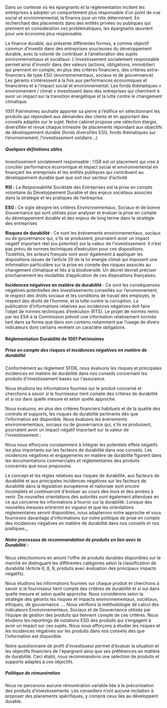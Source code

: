 Dans un contexte où les épargnants et la réglementation incitent les entreprises à adopter un comportement plus responsable d’un point de vue social et environnemental, la finance joue un rôle déterminant. En recherchant des placements dans des entités privées ou publiques qui prennent en considération ces problématiques, les épargnants œuvrent pour une économie plus responsable.

La finance durable, qui présente différentes formes, a comme objectif commun d’investir dans des entreprises soucieuses du développement durable, avec la volonté de contribuer à l’amélioration des sujets environnementaux et sociétaux. L’investissement socialement responsable permet ainsi d’investir dans des valeurs (actions, obligations, immobilier) qui prennent en compte, en plus des critères financiers, des critères extra-financiers de type ESG (environnementaux, sociaux et de gouvernance). Les gérants s’intéressent à la fois aux performances économiques et financières et à l’impact social et environnemental.
Les fonds thématiques « environnement / climat » investissent dans des entreprises qui cherchent à avoir un impact sur la transition énergétique et la lutte contre le changement climatique.

1001 Patrimoines souhaite apporter sa pierre à l’édifice en sélectionnant les produits qui répondent aux demandes des clients et en apportant des conseils adaptés sur le sujet. Notre cabinet propose une sélection élargie, diversifiée et revue chaque trimestre de placements répondant aux objectifs de développement durable (fonds diversifiés ESG, fonds thématiques sur l’environnement, l’investissement solidaire…).

##### Quelques définitions utiles
Investissement socialement responsable : l’ISR est un placement qui vise à concilier performance économique et impact social et environnemental en finançant les entreprises et les entités publiques qui contribuent au développement durable quel que soit leur secteur d’activité

**RSI :** La Responsabilité Sociétale des Entreprises est la prise en compte volontaire du Développement Durable et des enjeux sociétaux associés dans la stratégie et les pratiques de l’entreprise.

**ESG :** Ce sigle désigne les critères Environnementaux, Sociaux et de bonne Gouvernance qui sont utilisés pour analyser et évaluer la prise en compte du développement durable et des enjeux de long terme dans la stratégie des entreprises

**Risques de durabilité** : Ce sont les événements environnementaux, sociaux ou de gouvernance qui, s'ils se produisent, pourraient avoir un impact négatif important réel (ou potentiel) sur la valeur de l'investissement. Il n’est pas prévu de normes techniques d’exécution pour ces dispositions. Toutefois, les acteurs français vont avoir également à appliquer les dispositions issues de l’article 29 de la loi énergie climat qui imposent une information particulière sur la prise en compte des risques associés au changement climatique et liés à la biodiversité. Un décret devrait préciser prochainement les modalités d’application de ces dispositions françaises.

 **Incidences négatives en matière de durabilité** : Ce sont les conséquences négatives potentielles des investissements conseillés sur l’environnement, le respect des droits sociaux et les conditions de travail des employés, le respect des droits de l'homme, et la lutte contre la corruption.
La publication d’informations relatives aux incidences négatives doit faire l’objet de normes techniques d’exécution (RTS). Le projet de normes remis par les ESA à la Commission prévoit une information relativement normée tant dans sa forme que dans son contenu notamment par l’usage
de divers indicateurs dont certains revêtent un caractère obligatoire.

#### Réglementation Durabilité de 1001 Patrimoines

##### Prise en compte des risques et incidences négatives en matière de durabilité

Conformément au règlement SFDR, nous évaluons les risques et principales incidences en matière de durabilité dans nos conseils concernant les produits d'investissement basés sur l'assurance.

Nous étudions les informations fournies sur le produit concerné et cherchons à savoir si le fournisseur tient compte des critères de durabilité et si oui dans quelle mesure et selon quelle approche.

Nous évaluons, en plus des critères financiers habituels et de la qualité des contrats et supports, les risques de durabilité pertinents dès que l’information est disponible. Nous évaluons les événements environnementaux, sociaux ou de gouvernance qui, s'ils se produisent, pourraient avoir un impact négatif important sur la valeur de l'investissement ;

Nous nous efforçons constamment à intégrer les potentiels effets négatifs les plus importants sur les facteurs de durabilité dans nos conseils.
Les incidences négatives et engagements en matière de durabilité figurent dans les documentations commerciales et réglementaires des produits concernés que nous proposons.

Le concept et les règles relatives aux risques de durabilité, aux facteurs de durabilité et aux principales incidences négatives sur les facteurs de durabilité dans la législation européenne et nationale sont encore incomplets et continueront d'évoluer au cours des mois et des années à
venir. De nouvelles orientations des autorités sont également attendues en ce qui concerne les informations à fournir sur la durabilité.
Lorsque des nouvelles mesures entreront en vigueur et que les orientations réglementaires seront disponibles, nous adapterons notre approche et vous fournirons davantage d'informations sur notre politique de prise en compte des incidences négatives en matière de durabilité dans nos conseils et nos pratiques._

##### Notre processus de recommandation de produits en lien avec la Durabilité :
Nous sélectionnons en amont l'offre de produits durables disponibles sur le marché en distinguant les différentes catégories selon la classification de durabilité (Article 6, 8, 9, produits avec évaluation des principaux impacts négatifs).

Nous étudions les informations fournies sur chaque produit et cherchons à savoir si le fournisseur tient compte des critères de durabilité et si oui dans quelle mesure et selon quelle approche. Nous considérons selon la stratégie des gérants les risques et impacts environnementaux, sociétaux, éthiques, de gouvernance ….
Nous vérifions la méthodologie de calcul des indicateurs Environnementaux, Sociaux et de Gouvernance utilisés par l’équipe de gestion des produits qui tiennent compte de ces critères. Nous étudions les reportings de notations ESG des produits qui s’engagent à avoir un impact sur ces sujets.
Nous nous efforçons à étudier les risques et les incidences négatives sur les produits dans nos conseils dès que l’information est disponible.

Notre questionnaire de profil d'investisseur permet d'évaluer la situation et les objectifs financiers de l'épargnant ainsi que ses préférences en matière de durabilité. Ceci établi, nous recommandons une sélection de produits et supports adaptés à ces objectifs.

##### Politique de rémunération
Nous ne percevons aucune rémunération variable liée à la préconisation des produits d’investissements. Les conseillers n’ont aucune incitation à proposer des placements spécifiques, y compris ceux liés au développent durable.
